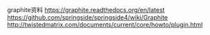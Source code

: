 graphite资料
https://graphite.readthedocs.org/en/latest
https://github.com/springside/springside4/wiki/Graphite
http://twistedmatrix.com/documents/current/core/howto/plugin.html